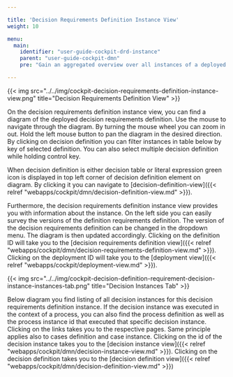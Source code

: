 ```yaml
---

title: 'Decision Requirements Definition Instance View'
weight: 10

menu:
  main:
    identifier: "user-guide-cockpit-drd-instance"
    parent: "user-guide-cockpit-dmn"
    pre: "Gain an aggregated overview over all instances of a deployed decision requirement definition"

---
```


{{< img src="../../img/cockpit-decision-requirements-definition-instance-view.png" title="Decision Requirements Definition View" >}}

On the decision requirements definition instance view, you can find a diagram of the deployed decision requirements definition.
Use the mouse to navigate through the diagram.
By turning the mouse wheel you can zoom in out.
Hold the left mouse button to pan the diagram in the desired direction.
By clicking on decision definition you can filter instances in table below by key of selected definition. 
You can also select multiple decision definition while holding control key.

When decision definition is either decision table or literal expression
green icon is displayed in top left corner of decision definition element on diagram.
By clicking it you can navigate to [decision-definition-view]({{< relref "webapps/cockpit/dmn/decision-definition-view.md" >}}).

Furthermore, the decision requirements definition instance view provides you with information about
the instance. On the left side you can easily survey the versions of the definition requirements definition.
The version of the decision requirements definition can be changed in the dropdown menu. The diagram is then updated accordingly.
Clicking on the definition ID will take you to the [decision requirements definition view]({{< relref "webapps/cockpit/dmn/decision-requirements-definition-view.md" >}}).
Clicking on the deployment ID will take you to the [deployment view]({{< relref "webapps/cockpit/deployment-view.md" >}}).

{{< img src="../../img/cockpit-decision-definition-requirement-decision-instance-instances-tab.png" title="Decision Instances Tab" >}}

Below diagram you find listing of all decision instances for this decision requirements definition instance. 
If the decision instance was executed in the context of a process, you can also find 
the process definition as well as the process instance id that executed that specific 
decision instance. Clicking on the links takes you to the respective pages.
Same principle applies also to cases definition and case instance.
Clicking on the id of the decision instance takes you to the [decision instance view]({{< relref "webapps/cockpit/dmn/decision-instance-view.md" >}}).
Clicking on the decision definition takes you to the [decision definition view]({{< relref "webapps/cockpit/dmn/decision-definition-view.md" >}})